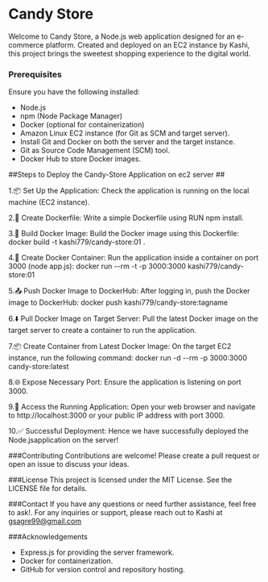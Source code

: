 # Candy Store

Welcome to Candy Store, a Node.js web application designed for an e-commerce platform. Created and deployed on an EC2 instance by Kashi, this project brings the sweetest shopping experience to the digital world.

### Prerequisites
Ensure you have the following installed:
- Node.js
- npm (Node Package Manager)
- Docker (optional for containerization)
- Amazon Linux EC2 instance (for Git as SCM and target server).
- Install Git and Docker on both the server and the target instance.
- Git as Source Code Management (SCM) tool.
- Docker Hub to store Docker images.




##Steps to Deploy the Candy-Store Application on ec2 server ##

1.📦 Set Up the Application:
Check the application is running on the local machine (EC2 instance).

2.📝 Create Dockerfile:
Write a simple Dockerfile using RUN npm install.

3.🔨 Build Docker Image:
Build the Docker image using this Dockerfile: docker build -t kashi779/candy-store:01 .

4.🚀 Create Docker Container:
Run the application inside a container on port 3000 (node app.js): docker run --rm -t -p 3000:3000 kashi779/candy-store:01

5.📤 Push Docker Image to DockerHub:
After logging in, push the Docker image to DockerHub: docker push kashi779/candy-store:tagname

6.⬇️ Pull Docker Image on Target Server:
Pull the latest Docker image on the target server to create a container to run the application.

7.📦 Create Container from Latest Docker Image:
On the target EC2 instance, run the following command: docker run -d --rm -p 3000:3000 candy-store:latest

8.🌐 Expose Necessary Port:
Ensure the application is listening on port 3000.

9.🔗 Access the Running Application:
Open your web browser and navigate to http://localhost:3000 or your public IP address with port 3000.

10.✅ Successful Deployment:
Hence we have successfully deployed the Node.jsapplication on the server!





###Contributing
Contributions are welcome! Please create a pull request or open an issue to discuss your ideas.


###License
This project is licensed under the MIT License. See the LICENSE file for details.


###Contact
If you have any questions or need further assistance, feel free to ask!. For any inquiries or support, 
please reach out to Kashi at gsagre99@gmail.com


###Acknowledgements
- Express.js for providing the server framework.
- Docker for containerization.
- GitHub for version control and repository hosting.







